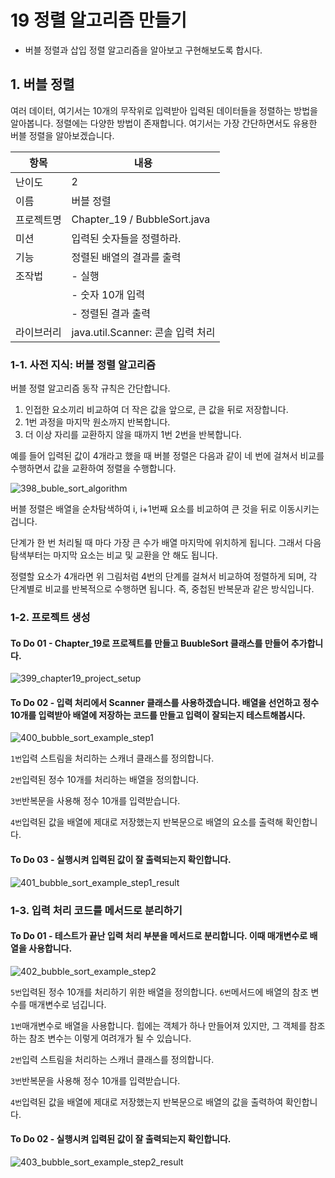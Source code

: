 # 19 정렬 알고리즘 만들기
- 버블 정렬과 삽입 정렬 알고리즘을 알아보고 구현해보도록 합시다.

## 1. 버블 정렬 
여러 데이터, 여기서는 10개의 무작위로 입력받아 입력된 데이터들을 정렬하는 방법을 알아봅니다. 정렬에는 다양한 방법이 존재합니다. 여기서는 가장 간단하면서도 유용한 버블 정렬을 알아보겠습니다. 

| 항목     | 내용    |
|--------|-------|
| 난이도    | 2 |
| 이름      | 버블 정렬 |
| 프로젝트명 | Chapter_19 / BubbleSort.java |
| 미션 | 입력된 숫자들을 정렬하라. |
| 기능 | 정렬된 배열의 결과를 출력 |
| 조작법 | - 실행 |
|      | - 숫자 10개 입력 |
|      | - 정렬된 결과 출력 |
| 라이브러리 | java.util.Scanner: 콘솔 입력 처리 |

### 1-1. 사전 지식: 버블 정렬 알고리즘
버블 정렬 알고리즘 동작 규칙은 간단합니다. 
1. 인접한 요소끼리 비교하여 더 작은 값을 앞으로, 큰 값을 뒤로 저장합니다.
2. 1번 과정을 마지막 원소까지 반복합니다.
3. 더 이상 자리를 교환하지 않을 때까지 1번 2번을 반복합니다.

예를 들어 입력된 값이 4개라고 했을 때 버블 정렬은 다음과 같이 네 번에 걸쳐서 비교를 수행하면서 값을 교환하여 정렬을 수행합니다. 

![398_buble_sort_algorithm](https://github.com/user-attachments/assets/0ed817e6-6302-4c92-a6d0-ed5220f000bf)

버블 정렬은 배열을 순차탐색하여 i, i+1번째 요소를 비교하여 큰 것을 뒤로 이동시키는 겁니다. 

단계가 한 번 처리될 때 마다 가장 큰 수가 배열 마지막에 위치하게 됩니다. 그래서 다음 탐색부터는 마지막 요소는 비교 및 교환을 안 해도 됩니다. 

정렬할 요소가 4개라면 위 그림처럼 4번의 단계를 걸쳐서 비교하여 정렬하게 되며, 각 단계별로 비교를 반복적으로 수행하면 됩니다. 즉, 중첩된 반복문과 같은 방식입니다. 

### 1-2. 프로젝트 생성
#### To Do 01 - Chapter_19로 프로젝트를 만들고 BuubleSort 클래스를 만들어 추가합니다. 
![399_chapter19_project_setup](https://github.com/user-attachments/assets/eea05ad4-cf8d-46be-9efa-e18077c0b6a8)

#### To Do 02 - 입력 처리에서 Scanner 클래스를 사용하겠습니다. 배열을 선언하고 정수 10개를 입력받아 배열에 저장하는 코드를 만들고 입력이 잘되는지 테스트해봅시다.

![400_bubble_sort_example_step1](https://github.com/user-attachments/assets/63a9387d-a4bb-45fb-9607-b3018a95efca)

`1번`입력 스트림을 처리하는 스캐너 클래스를 정의합니다. 

`2번`입력된 정수 10개를 처리하는 배열을 정의합니다. 

`3번`반복문을 사용해 정수 10개를 입력받습니다. 

`4번`입력된 값을 배열에 제대로 저장했는지 반복문으로 배열의 요소를 출력해 확인합니다.

#### To Do 03 - 실행시켜 입력된 값이 잘 출력되는지 확인합니다.
![401_bubble_sort_example_step1_result](https://github.com/user-attachments/assets/a5783faa-792f-41c7-9253-447b29315c78)

### 1-3. 입력 처리 코드를 메서드로 분리하기
#### To Do 01 - 테스트가 끝난 입력 처리 부분을 메서드로 분리합니다. 이때 매개변수로 배열을 사용합니다.

![402_bubble_sort_example_step2](https://github.com/user-attachments/assets/13d3db62-9c8e-4708-a312-f5995c266e27)

`5번`입력된 정수 10개를 처리하기 위한 배열을 정의합니다. `6번`메서드에 배열의 참조 변수를 매개변수로 넘깁니다.

`1번`매개변수로 배열을 사용합니다. 힙에는 객체가 하나 만들어져 있지만, 그 객체를 참조하는 참조 변수는 이렇게 여려개가 될 수 있습니다. 

`2번`입력 스트림을 처리하는 스캐너 클래스를 정의합니다. 

`3번`반복문을 사용해 정수 10개를 입력받습니다. 

`4번`입력된 값을 배열에 제대로 저장했는지 반복문으로 배열의 값을 출력하여 확인합니다. 

#### To Do 02 - 실행시켜 입력된 값이 잘 출력되는지 확인합니다.
![403_bubble_sort_example_step2_result](https://github.com/user-attachments/assets/abeec8fd-2524-46a7-8ed3-fb9d253ac7b3)
